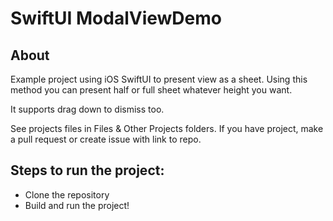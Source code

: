 # SwiftUI ModalViewDemo

## About

Example project using iOS SwiftUI to present view as a sheet.
Using this method you can present half or full sheet whatever height you want. 

It supports drag down to dismiss too.

See projects files in Files & Other Projects folders. If you have project, make a pull request or create issue with link to repo.


## Steps to run the project:
* Clone the repository
* Build and run the project!
